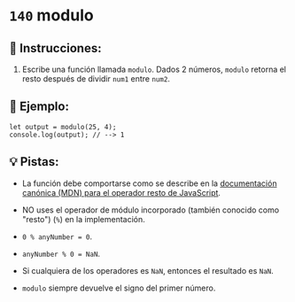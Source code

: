 # `140` modulo

## 📝 Instrucciones:

1. Escribe una función llamada `modulo`. Dados 2 números, `modulo` retorna el resto después de dividir `num1` entre `num2`.

## 📎 Ejemplo:

```Js
let output = modulo(25, 4);
console.log(output); // --> 1
```

## 💡 Pistas:

+ La función debe comportarse como se describe en la [documentación canónica (MDN) para el operador resto de JavaScript](https://developer.mozilla.org/es/docs/Web/JavaScript/Reference/Operators/Remainder).

+ NO uses el operador de módulo incorporado (también conocido como "resto") (`%`) en la implementación.

+ `0 % anyNumber = 0`.

+ `anyNumber % 0 = NaN`.

+ Si cualquiera de los operadores es `NaN`, entonces el resultado es `NaN`.

+ `modulo` siempre devuelve el signo del primer número.

